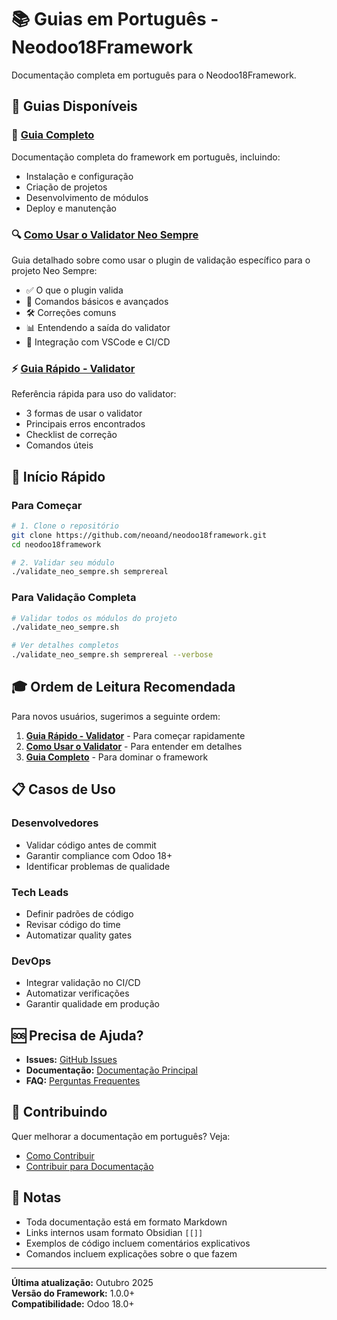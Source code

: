 # 📚 Guias em Português - Neodoo18Framework

Documentação completa em português para o Neodoo18Framework.

## 🎯 Guias Disponíveis

### 📖 [Guia Completo](./GUIA_COMPLETO.md)
Documentação completa do framework em português, incluindo:
- Instalação e configuração
- Criação de projetos
- Desenvolvimento de módulos
- Deploy e manutenção

### 🔍 [Como Usar o Validator Neo Sempre](./COMO_USAR_VALIDATOR_NEO_SEMPRE.md)
Guia detalhado sobre como usar o plugin de validação específico para o projeto Neo Sempre:
- ✅ O que o plugin valida
- 🚀 Comandos básicos e avançados
- 🛠️ Correções comuns
- 📊 Entendendo a saída do validator
- 🎯 Integração com VSCode e CI/CD

### ⚡ [Guia Rápido - Validator](./GUIA_RAPIDO_VALIDATOR.md)
Referência rápida para uso do validator:
- 3 formas de usar o validator
- Principais erros encontrados
- Checklist de correção
- Comandos úteis

## 🚀 Início Rápido

### Para Começar

```bash
# 1. Clone o repositório
git clone https://github.com/neoand/neodoo18framework.git
cd neodoo18framework

# 2. Validar seu módulo
./validate_neo_sempre.sh semprereal
```

### Para Validação Completa

```bash
# Validar todos os módulos do projeto
./validate_neo_sempre.sh

# Ver detalhes completos
./validate_neo_sempre.sh semprereal --verbose
```

## 🎓 Ordem de Leitura Recomendada

Para novos usuários, sugerimos a seguinte ordem:

1. **[Guia Rápido - Validator](./GUIA_RAPIDO_VALIDATOR.md)** - Para começar rapidamente
2. **[Como Usar o Validator](./COMO_USAR_VALIDATOR_NEO_SEMPRE.md)** - Para entender em detalhes
3. **[Guia Completo](./GUIA_COMPLETO.md)** - Para dominar o framework

## 📋 Casos de Uso

### Desenvolvedores
- Validar código antes de commit
- Garantir compliance com Odoo 18+
- Identificar problemas de qualidade

### Tech Leads
- Definir padrões de código
- Revisar código do time
- Automatizar quality gates

### DevOps
- Integrar validação no CI/CD
- Automatizar verificações
- Garantir qualidade em produção

## 🆘 Precisa de Ajuda?

- **Issues:** [GitHub Issues](https://github.com/neoand/neodoo18framework/issues)
- **Documentação:** [Documentação Principal](../../index.md)
- **FAQ:** [Perguntas Frequentes](../../faq.md)

## 🤝 Contribuindo

Quer melhorar a documentação em português? Veja:
- [Como Contribuir](../../../CONTRIBUTING.md)
- [Contribuir para Documentação](../../contributing-to-docs.md)

## 📝 Notas

- Toda documentação está em formato Markdown
- Links internos usam formato Obsidian `[[]]`
- Exemplos de código incluem comentários explicativos
- Comandos incluem explicações sobre o que fazem

---

**Última atualização:** Outubro 2025  
**Versão do Framework:** 1.0.0+  
**Compatibilidade:** Odoo 18.0+
